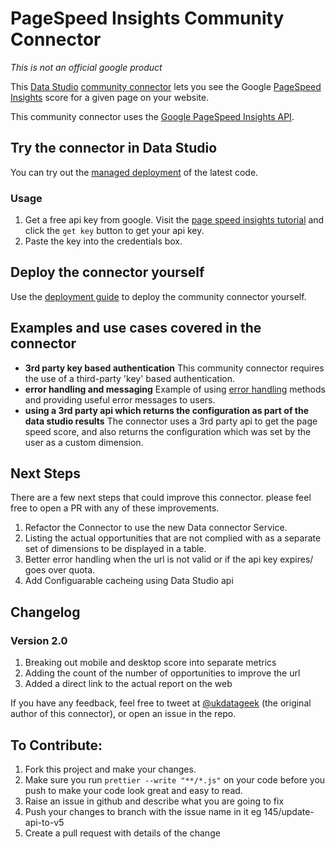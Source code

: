 # PageSpeed Insights Community Connector

*This is not an official google product*

This [Data Studio] [community connector] lets
you see the Google [PageSpeed Insights] score for a given
page on your website.

This community connector uses the [Google PageSpeed Insights API].

## Try the connector in Data Studio

You can try out the [managed deployment][production deployment] of the latest
code.

### Usage

1. Get a free api key from google. Visit the [page speed insights tutorial]
   and click the `get key` button to get your api key.
1. Paste the key into the credentials box.

## Deploy the connector yourself

Use the [deployment guide] to deploy the community connector
yourself.


## Examples and use cases covered in the connector

- **3rd party key based authentication** This community connector requires the
  use of a third-party 'key' based authentication.
- **error handling and messaging** Example of using [error handling] methods
  and providing useful error messages to users.
- **using a 3rd party api which returns the configuration as part of the data
  studio results** The connector uses a 3rd party api to get the page speed
  score, and also returns the configuration which was set by the user as a
  custom dimension.

## Next Steps

There are a few next steps that could improve this connector. please feel free
to open a PR with any of these improvements.

1. Refactor the Connector to use the new Data connector Service.
2. Listing the actual opportunities that are not complied with as a separate set of dimensions
   to be displayed in a table.
3. Better error handling when the url is not valid or if the api key expires/
   goes over quota.
4. Add Configuarable cacheing using Data Studio api
## Changelog
### Version 2.0
1. Breaking out mobile and desktop score into separate metrics
2. Adding the count of the number of opportunities to improve the url
3. Added a direct link to the actual report on the web

If you have any feedback, feel free to tweet at [@ukdatageek] (the original
author of this connector), or open an issue in the repo.

## To Contribute:
1. Fork this project and make your changes.
2. Make sure you run `prettier --write "**/*.js"` on your code before you push to make your code look great and easy to read. 
3. Raise an issue in github and describe what you are going to fix 
4. Push your changes to branch with the issue name in it eg 145/update-api-to-v5
5. Create a pull request with details of the change


[@ukdatageek]: https://twitter.com/ukdatageek
[Data Studio Community Connector GitHub]: https://github.com/googledatastudio/community-connectors/issues
[error handling]: https://developers.google.com/datastudio/connector/error-handling
[Page Speed Insights Tutorial]: https://developers.google.com/speed/docs/insights/v4/first-app
[PageSpeed Insights]: https://developers.google.com/speed/pagespeed/insights/
[Google PageSpeed Insights API]: https://developers.google.com/speed/docs/insights/v5/get-started
[production deployment]: https://datastudio.google.com/datasources/create?connectorId=AKfycbxNlR9D-nb_2du5Zm9HfgsdeIrfr42IRY47qrUiApsnKaLq4D9UXDqGwSTrXWLF4S3qRw
[appsscript]: https://script.google.com
[data studio]: https://datastudio.google.com
[community connector]: https://developers.google.com/datastudio/connector
[deployment guide]: ../deploy.md
